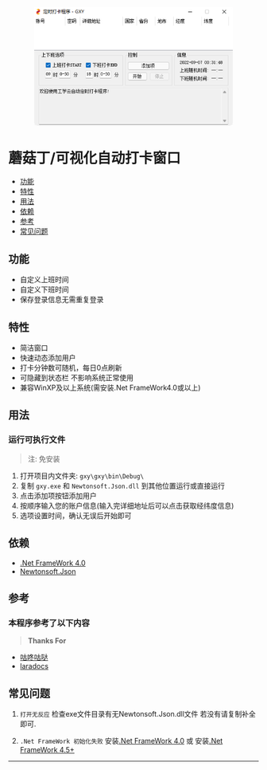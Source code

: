 <p align="center"><a href="https://raw.githubusercontent.com/DouchChunFeng/MoGuDing-WinForm/main/form.png" target="_blank"><img src="https://raw.githubusercontent.com/DouchChunFeng/MoGuDing-WinForm/main/form.png" width="400" alt="图片预览"></a></p>

# 蘑菇丁/可视化自动打卡窗口
- [功能](#gn)
- [特性](#tx)
- [用法](#yf)
- [依赖](#yl)
- [参考](#ck)
- [常见问题](#cjwt)

<a name="gn"></a>
## 功能

- 自定义上班时间
- 自定义下班时间
- 保存登录信息无需重复登录

<a name="tx"></a>
## 特性

- 简洁窗口
- 快速动态添加用户
- 打卡分钟数可随机，每日0点刷新
- 可隐藏到状态栏 不影响系统正常使用
- 兼容WinXP及以上系统(需安装.Net FrameWork4.0或以上)

<a name="yf"></a>
## 用法

### 运行可执行文件

> 注: 免安装

1. 打开项目内文件夹: `gxy\gxy\bin\Debug\`
2. 复制 `gxy.exe` 和 `Newtonsoft.Json.dll` 到其他位置运行或直接运行
3. 点击添加项按钮添加用户
4. 按顺序输入您的账户信息(输入完详细地址后可以点击获取经纬度信息)
5. 选项设置时间，确认无误后开始即可

<a name="yl"></a>
## 依赖
* [.Net FrameWork 4.0](https://referencesource.microsoft.com)
* [Newtonsoft.Json](https://github.com/JamesNK/Newtonsoft.Json)

<a name="ck"></a>
## 参考

### 本程序参考了以下内容
> **Thanks For**
* [咕咚咕哒](https://www.bilibili.com/video/BV1RS4y1d7t2)
* [laradocs](https://github.com/laradocs/moguding-solution)

<a name="cjwt"></a>
## 常见问题

1. `打开无反应`
检查exe文件目录有无Newtonsoft.Json.dll文件
若没有请复制补全即可.

2. `.Net FrameWork 初始化失败`
安装[.Net FrameWork 4.0](https://www.microsoft.com/zh-cn/download/details.aspx?id=17718)
或
安装[.Net FrameWork 4.5+](https://www.microsoft.com/zh-CN/download/details.aspx?id=40779)

---